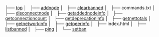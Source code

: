├── [top](../)
│   ├── [addnode](./#!addnode.md)
│   ├── [clearbanned](./#!clearbanned.md)
│   ├── commands.txt
│   ├── [disconnectnode](./#!disconnectnode.md)
│   ├── [getaddednodeinfo](./#!getaddednodeinfo.md)
│   ├── [getconnectioncount](./#!getconnectioncount.md)
│   ├── [getdeprecationinfo](./#!getdeprecationinfo.md)
│   ├── [getnettotals](./#!getnettotals.md)
│   ├── [getnetworkinfo](./#!getnetworkinfo.md)
│   ├── [getpeerinfo](./#!getpeerinfo.md)
│   ├── index.html
│   ├── [listbanned](./#!listbanned.md)
│   ├── [ping](./#!ping.md)
│   └── [setban](./#!setban.md)
